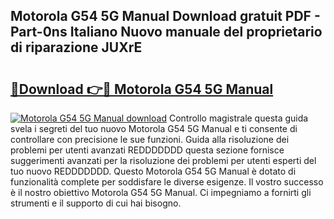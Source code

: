 ## Motorola G54 5G Manual Download gratuit PDF - Part-0ns Italiano Nuovo manuale del proprietario di riparazione JUXrE

# <h2><a href="http://dfddpv.blite.top/?on=Motorola+G54+5G+Manual">🔗Download 👉🔴 Motorola G54 5G Manual</a></h2>

[![Motorola G54 5G Manual download](https://i.imgur.com/lujVjoI.png)](http://dfddpv.blite.top/?on=Motorola+G54+5G+Manual)
Controllo magistrale questa guida svela i segreti del tuo nuovo Motorola G54 5G Manual e ti consente di controllare con precisione le sue funzioni. Guida alla risoluzione dei problemi per utenti avanzati REDDDDDDD questa sezione fornisce suggerimenti avanzati per la risoluzione dei problemi per utenti esperti del tuo nuovo REDDDDDDD. Questo Motorola G54 5G Manual è dotato di funzionalità complete per soddisfare le diverse esigenze. Il vostro successo è il nostro obiettivo Motorola G54 5G Manual. Ci impegniamo a fornirti gli strumenti e il supporto di cui hai bisogno.
